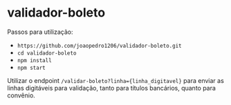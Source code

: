 # validador-boleto

Passos para utilização:

- `https://github.com/joaopedro1206/validador-boleto.git`
- `cd validador-boleto`
- `npm install`
- `npm start`

Utilizar o endpoint `/validar-boleto?linha={linha_digitavel}` para enviar as linhas digitáveis para validação, tanto para títulos bancários, quanto para convênio.
